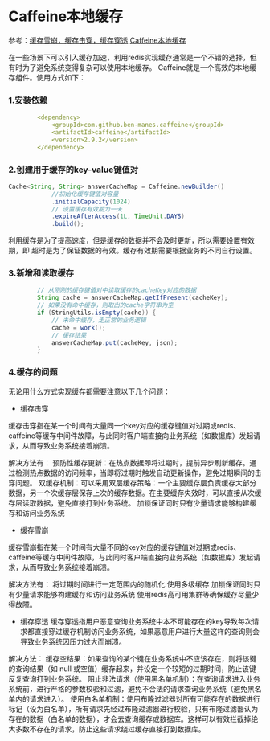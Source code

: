 # Caffeine本地缓存

参考：[缓存雪崩，缓存击穿，缓存穿透](https://blog.csdn.net/weixin_43750212/article/details/143142982)
           [Caffeine本地缓存](https://juejin.cn/post/7392105060899340299)

在一些场景下可以引入缓存加速，利用redis实现缓存通常是一个不错的选择，但有时为了避免系统变得复杂可以使用本地缓存。
Caffeine就是一个高效的本地缓存组件。使用方式如下：
### 1.安装依赖
```yaml
        <dependency>
            <groupId>com.github.ben-manes.caffeine</groupId>
            <artifactId>caffeine</artifactId>
            <version>2.9.2</version>
        </dependency>
```

### 2.创建用于缓存的key-value键值对
```java
Cache<String, String> answerCacheMap = Caffeine.newBuilder()
            //初始化缓存键值对容量
            .initialCapacity(1024)
            // 设置缓存有效期为一天
            .expireAfterAccess(1L, TimeUnit.DAYS)
            .build();
```
利用缓存是为了提高速度，但是缓存的数据并不会及时更新，所以需要设置有效期，即
超时是为了保证数据的有效。缓存有效期需要根据业务的不同自行设置。

### 3.新增和读取缓存
```java
        // 从刚刚的缓存键值对中读取缓存的cacheKey对应的数据
        String cache = answerCacheMap.getIfPresent(cacheKey);
        // 如果没有命中缓存，则取出的cache字符串为空
        if (StringUtils.isEmpty(cache)) {
            // 未命中缓存，走正常的业务逻辑
            cache = work();
            // 缓存结果
            answerCacheMap.put(cacheKey, json);
        }
```
### 4.缓存的问题
无论用什么方式实现缓存都需要注意以下几个问题：

- 缓存击穿

缓存击穿指在某一个时间有大量同一个key对应的缓存键值对过期或redis、caffeine等缓存中间件故障，与此同时客户端直接向业务系统（如数据库）发起请求，从而导致业务系统接着崩溃。

解决方法有：
预防性缓存更新：在热点数据即将过期时，提前异步刷新缓存。通过检测热点数据的访问频率，当即将过期时触发自动更新操作，避免过期瞬间的击穿问题。
双缓存机制：可以采用双层缓存策略：一个主要缓存层负责缓存大部分数据，另一个次缓存层保存上次的缓存数据。在主要缓存失效时，可以直接从次缓存层读取数据，避免直接打到业务系统。
加锁保证同时只有少量请求能够构建缓存和访问业务系统

- 缓存雪崩

缓存雪崩指在某一个时间有大量不同的key对应的缓存键值对过期或redis、caffeine等缓存中间件故障，与此同时客户端直接向业务系统（如数据库）发起请求，从而导致业务系统接着崩溃。

解决方法有：
将过期时间进行一定范围内的随机化
使用多级缓存
加锁保证同时只有少量请求能够构建缓存和访问业务系统
使用redis高可用集群等确保缓存尽量少得故障。

- 缓存穿透
缓存穿透指用户恶意查询业务系统中本不可能存在的key导致每次请求都直接穿过缓存机制访问业务系统，如果恶意用户进行大量这样的查询则会导致业务系统因压力过大而崩溃。

解决方法：
缓存空结果：如果查询的某个键在业务系统中不应该存在，则将该键的查询结果（如 null 或空值）缓存起来，并设定一个较短的过期时间，防止该键反复查询打到业务系统。
阻止非法请求（使用黑名单机制）：在查询请求进入业务系统前，进行严格的参数校验和过滤，避免不合法的请求查询业务系统（避免黑名单内的请求进入）。
使用白名单机制：使用布隆过滤器对所有可能存在的数据进行标记（设为白名单），所有请求先经过布隆过滤器进行校验，只有布隆过滤器认为存在的数据（白名单的数据），才会去查询缓存或数据库。这样可以有效拦截掉绝大多数不存在的请求，防止这些请求绕过缓存直接打到数据库。